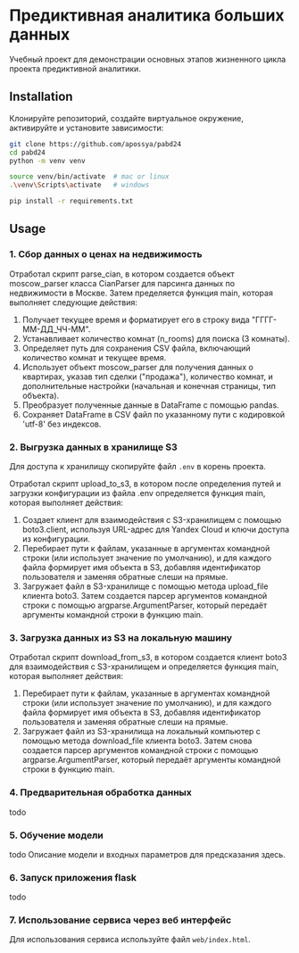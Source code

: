 # Предиктивная аналитика больших данных

Учебный проект для демонстрации основных этапов жизненного цикла проекта предиктивной аналитики.  

## Installation 

Клонируйте репозиторий, создайте виртуальное окружение, активируйте и установите зависимости:  

```sh
git clone https://github.com/apossya/pabd24
cd pabd24
python -m venv venv

source venv/bin/activate  # mac or linux
.\venv\Scripts\activate   # windows

pip install -r requirements.txt
```

## Usage

### 1. Сбор данных о ценах на недвижимость 
Отработал скрипт parse_cian, в котором создается объект moscow_parser класса CianParser для парсинга данных по недвижимости в Москве.
Затем пределяется функция main, которая выполняет следующие действия:
1. Получает текущее время и форматирует его в строку вида "ГГГГ-ММ-ДД_ЧЧ-ММ".
2. Устанавливает количество комнат (n_rooms) для поиска (3 комнаты).
3. Определяет путь для сохранения CSV файла, включающий количество комнат и текущее время.
4. Использует объект moscow_parser для получения данных о квартирах, указав тип сделки ("продажа"), количество комнат, и дополнительные настройки (начальная и конечная страницы, тип объекта).
5. Преобразует полученные данные в DataFrame с помощью pandas.
6. Сохраняет DataFrame в CSV файл по указанному пути с кодировкой 'utf-8' без индексов.

### 2. Выгрузка данных в хранилище S3 
Для доступа к хранилищу скопируйте файл `.env` в корень проекта.  

Отработал скрипт upload_to_s3, в котором после определения путей и загрузки конфигурации из файла .env определяется функция main, которая выполняет действия:
1. Создает клиент для взаимодействия с S3-хранилищем с помощью boto3.client, используя URL-адрес для Yandex Cloud и ключи доступа из конфигурации.
2. Перебирает пути к файлам, указанные в аргументах командной строки (или использует значение по умолчанию), и для каждого файла формирует имя объекта в S3, добавляя идентификатор пользователя и заменяя обратные слеши на прямые.
3. Загружает файл в S3-хранилище с помощью метода upload_file клиента boto3.
Затем создается парсер аргументов командной строки с помощью argparse.ArgumentParser, который передаёт аргументы командной строки в функцию main.

### 3. Загрузка данных из S3 на локальную машину  
Отработал скрипт download_from_s3, в котором создается клиент boto3 для взаимодействия с S3-хранилищем и определяется функция main, которая выполняет действия:
1. Перебирает пути к файлам, указанные в аргументах командной строки (или использует значение по умолчанию), и для каждого файла формирует имя объекта в S3, добавляя идентификатор пользователя и заменяя обратные слеши на прямые.
2. Загружает файл из S3-хранилища на локальный компьютер с помощью метода download_file клиента boto3.
Затем снова создается парсер аргументов командной строки с помощью argparse.ArgumentParser, который передаёт аргументы командной строки в функцию main.

### 4. Предварительная обработка данных  

todo 

### 5. Обучение модели 

todo Описание модели и входных параметров для предсказания здесь.  

### 6. Запуск приложения flask 

todo

### 7. Использование сервиса через веб интерфейс 

Для использования сервиса используйте файл `web/index.html`.  
